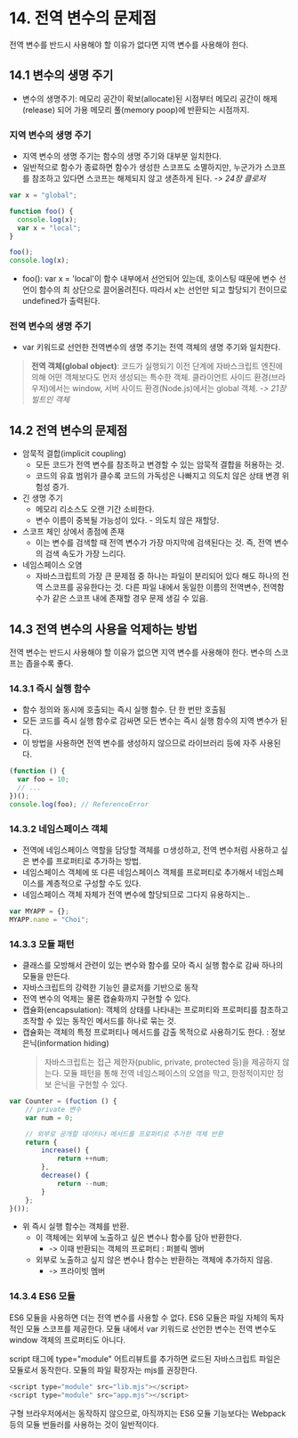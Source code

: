 # 14. 전역 변수의 문제점

전역 변수를 반드시 사용해야 할 이유가 없다면 지역 변수를 사용해야 한다.

## 14.1 변수의 생명 주기

- 변수의 생명주기: 메모리 공간이 확보(allocate)된 시점부터 메모리 공간이 해제(release) 되어 가용 메모리 풀(memory poop)에 반환되는 시점까지.

### 지역 변수의 생명 주기

- 지역 변수의 생명 주기는 함수의 생명 주기와 대부분 일치한다.
- 일반적으로 함수가 종료하면 함수가 생성한 스코프도 소멸하지만, 누군가가 스코프를 참조하고 있다면 스코프는 해제되지 않고 생존하게 된다. _-> 24장 클로저_

```javascript
var x = "global";

function foo() {
  console.log(x);
  var x = "local";
}

foo();
console.log(x);
```

- foo(): var x = 'local'이 함수 내부에서 선언되어 있는데, 호이스팅 때문에 변수 선언이 함수의 최 상단으로 끌어올려진다. 따라서 x는 선언만 되고 할당되기 전이므로 undefined가 출력된다.

### 전역 변수의 생명 주기

- var 키워드로 선언한 전역변수의 생명 주기는 전역 객체의 생명 주기와 일치한다.

> **전역 객체(global object)**: 코드가 실행되기 이전 단계에 자바스크립트 엔진에 의해 어떤 객체보다도 먼저 생성되는 특수한 객체. 클라이언트 사이드 환경(브라우저)에서는 window, 서버 사이드 환경(Node.js)에서는 global 객체. _-> 21장 빌트인 객체_

## 14.2 전역 변수의 문제점

- 암묵적 결합(implicit coupling)
  - 모든 코드가 전역 변수를 참조하고 변경할 수 있는 암묵적 결합을 허용하는 것.
  - 코드의 유효 범위가 클수록 코드의 가독성은 나빠지고 의도치 않은 상태 변경 위험성 증가.
- 긴 생명 주기
  - 메모리 리소스도 오랜 기간 소비한다.
  - 변수 이름이 중복될 가능성이 있다. - 의도치 않은 재할당.
- 스코프 체인 상에서 종점에 존재
  - 이는 변수를 검색할 때 전역 변수가 가장 마지막에 검색된다는 것. 즉, 전역 변수의 검색 속도가 가장 느리다.
- 네임스페이스 오염
  - 자바스크립트의 가장 큰 문제점 중 하나는 파일이 분리되어 있다 해도 하나의 전역 스코프를 공유한다는 것. 다른 파일 내에서 동일한 이름의 전역변수, 전역함수가 같은 스코프 내에 존재할 경우 문제 생길 수 있음.

## 14.3 전역 변수의 사용을 억제하는 방법

전역 변수는 반드시 사용해야 할 이유가 없으면 지역 변수를 사용해야 한다.
변수의 스코프는 좁을수록 좋다.

### 14.3.1 즉시 실행 함수

- 함수 정의와 동시에 호출되는 즉시 실행 함수. 단 한 번만 호출됨
- 모든 코드를 즉시 실행 함수로 감싸면 모든 변수는 즉시 실행 함수의 지역 변수가 된다.
- 이 방법을 사용하면 전역 변수를 생성하지 않으므로 라이브러리 등에 자주 사용된다.

```javascript
(function () {
  var foo = 10;
  // ...
})();
console.log(foo); // ReferenceError
```

### 14.3.2 네임스페이스 객체

- 전역에 네임스페이스 역할을 담당할 객체를 ㅁ생성하고, 전역 변수처럼 사용하고 싶은 변수를 프로퍼티로 추가하는 방법.
- 네임스페이스 객체에 또 다른 네임스페이스 객체를 프로퍼티로 추가해서 네임스페이스를 계층적으로 구성할 수도 있다.
- 네임스페이스 객체 자체가 전역 변수에 할당되므로 그다지 유용하지는..

```javascript
var MYAPP = {};
MYAPP.name = "Choi";
```

### 14.3.3 모듈 패턴

- 클래스를 모방해서 관련이 있는 변수와 함수를 모아 즉시 실행 함수로 감싸 하나의 모듈을 만든다.
- 자바스크립트의 강력한 기능인 클로저를 기반으로 동작
- 전역 변수의 억제는 물론 캡슐화까지 구현할 수 있다.
- 캡슐화(encapsulation): 객체의 상태를 나타내는 프로퍼티와 프로퍼티를 참조하고 조작할 수 있는 동작인 메서드를 하나로 묶는 것.
- 캡슐화는 객체의 특정 프로퍼티나 메서드를 감출 목적으로 사용하기도 한다. : 정보 은닉(information hiding)
  > 자바스크립트는 접근 제한자(public, private, protected 등)을 제공하지 않는다. 모듈 패턴을 통해 전역 네임스페이스의 오염을 막고, 한정적이지만 정보 은닉을 구현할 수 있다.

```javascript
var Counter = (fuction () {
    // private 변수
    var num = 0;

    // 외부로 공개할 데이터나 메서드를 프로퍼티로 추가한 객체 반환
    return {
        increase() {
            return ++num;
        },
        decrease() {
            return --num;
        }
    };
}());
```

- 위 즉시 실행 함수는 객체를 반환.
  - 이 객체에는 외부에 노출하고 싶은 변수나 함수를 담아 반환한다.
    - -> 이때 반환되는 객체의 프로퍼티 : 퍼블릭 멤버
  - 외부로 노출하고 싶지 않은 변수나 함수는 반환하는 객체에 추가하지 않음.
    - -> 프라이빗 멤버

### 14.3.4 ES6 모듈

ES6 모듈을 사용하면 더는 전역 변수를 사용할 수 없다.
ES6 모듈은 파일 자체의 독자적인 모듈 스코프를 제공한다.
모듈 내에서 var 키워드로 선언한 변수는 전역 변수도 window 객체의 프로퍼티도 아니다.

script 태그에 type="module" 어트리뷰트를 추가하면 로드된 자바스크립트 파일은 모듈로서 동작한다.
모듈의 파일 확장자는 mjs를 권장한다.

```javascript
<script type="module" src="lib.mjs"></script>
<script type="module" src="app.mjs"></script>
```

구형 브라우저에서는 동작하지 않으므로, 아직까지는 ES6 모듈 기능보다는 Webpack 등의 모듈 번들러를 사용하는 것이 일반적이다.
